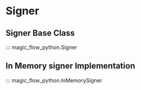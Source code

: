# Signer

## Signer Base Class

::: magic_flow_python.Signer

## In Memory signer Implementation

::: magic_flow_python.InMemorySigner